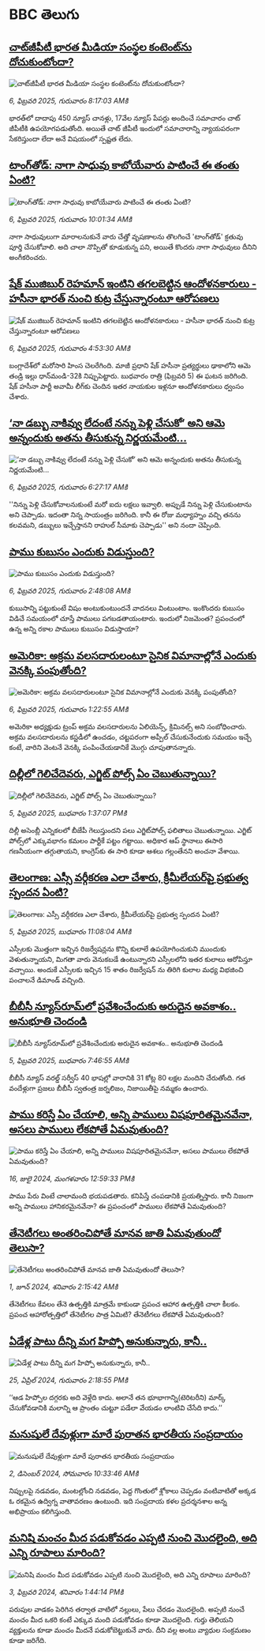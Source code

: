 # BBC తెలుగు## [చాట్‌జీపీటీ భారత మీడియా సంస్థల కంటెంట్‌ను దోచుకుంటోందా?](https://www.bbc.com/telugu/articles/cgrnl82dv1ko?at_campaign=githubrss)![చాట్‌జీపీటీ భారత మీడియా సంస్థల కంటెంట్‌ను దోచుకుంటోందా?](https://ichef.bbci.co.uk/ace/standard/240/cpsprodpb/1e03/live/1bf7c760-e44e-11ef-bd1b-d536627785f2.jpg)_6, ఫిబ్రవరి 2025, గురువారం 8:17:03 AMకి_భారత్‌లో  దాదాపు 450 న్యూస్ చానళ్లు, 17వేల న్యూస్ పేపర్లు అందించే సమాచారం చాట్ జీపీటీకి ఉపయోగపడుతోంది.
అయితే చాట్ జీపీటీ ఇందులో సమాచారాన్ని న్యాయపరంగా సేకరిస్తుందా లేదా అనే విషయంలో స్పష్టత లేదు.## [టాంగ్‌తోడ్: నాగా సాధువు కాబోయేవారు  పాటించే ఈ తంతు ఏంటి?](https://www.bbc.com/telugu/articles/cdd9nd8d9r7o?at_campaign=githubrss)![టాంగ్‌తోడ్: నాగా సాధువు కాబోయేవారు  పాటించే ఈ తంతు ఏంటి?](https://ichef.bbci.co.uk/ace/standard/240/cpsprodpb/805c/live/261c09f0-e308-11ef-a819-277e390a7a08.png)_6, ఫిబ్రవరి 2025, గురువారం 10:01:34 AMకి_నాగా సాధువులుగా మారాలనుకునే వారు చేత్తో వృషణాలను తొలగించే 'టాంగ్‌‌తోడ్' క్రతువు పూర్తి చేసుకోవాలి. అది చాలా నొప్పితో కూడుకున్న పని, అయితే కొందరు నాగా సాధువులు దీనిని అంగీకరించరు.## [షేక్ ముజిబుర్ రెహమాన్ ఇంటిని తగలబెట్టిన ఆందోళనకారులు - హసీనా భారత్‌ నుంచి కుట్ర చేస్తున్నారంటూ ఆరోపణలు](https://www.bbc.com/telugu/articles/c3vp6q4x2k4o?at_campaign=githubrss)![షేక్ ముజిబుర్ రెహమాన్ ఇంటిని తగలబెట్టిన ఆందోళనకారులు - హసీనా భారత్‌ నుంచి కుట్ర చేస్తున్నారంటూ ఆరోపణలు](https://ichef.bbci.co.uk/ace/standard/240/cpsprodpb/e572/live/b3e57020-e441-11ef-a319-fb4e7360c4ec.jpg)_6, ఫిబ్రవరి 2025, గురువారం 4:53:30 AMకి_బంగ్లాదేశ్‌లో మరోసారి హింస చెలరేగింది. మాజీ ప్రధాని షేక్ హసీనా ప్రత్యర్థులు ఢాకాలోని   ఆమె తండ్రి ఇల్లు ధాన్‌మండి-32కి నిప్పుపెట్టారు. 
బుధవారం రాత్రి (ఫిబ్రవరి 5) ఈ ఘటన జరిగింది. 
షేక్ హసీనా పార్టీ అవామీ లీగ్‌కు చెందిన ఇతర నాయకుల ఇళ్లనూ ఆందోళనకారులు ధ్వంసం చేశారు.## [‘నా డబ్బు నాకివ్వు లేదంటే నన్ను పెళ్లి చేసుకో’ అని ఆమె అన్నందుకు అతను తీసుకున్న నిర్ణయమేంటి...](https://www.bbc.com/telugu/articles/c0rqx4q4jr9o?at_campaign=githubrss)![‘నా డబ్బు నాకివ్వు లేదంటే నన్ను పెళ్లి చేసుకో’ అని ఆమె అన్నందుకు అతను తీసుకున్న నిర్ణయమేంటి...](https://ichef.bbci.co.uk/ace/standard/240/cpsprodpb/2bbf/live/5496f750-e3cf-11ef-8eb3-555562890746.jpg)_6, ఫిబ్రవరి 2025, గురువారం 6:27:17 AMకి_''నిన్ను పెళ్లి చేసుకోవాలనుకుంటే మరో ఐదు లక్షలు ఇవ్వాలి. అప్పుడే నిన్ను పెళ్లి చేసుకుంటాను అని చెప్పాడు. ఇదంతా నిన్న సాయంత్రం జరిగింది. కానీ ఈ రోజు మధ్యాహ్నం వచ్చి తనను కలవమని, డబ్బులు ఇచ్చేస్తానని రాహుల్ సీమాకు చెప్పాడు'' అని నందా చెప్పింది.## [పాము కుబుసం ఎందుకు విడుస్తుంది? ](https://www.bbc.com/telugu/articles/cn8x78rd38no?at_campaign=githubrss)![పాము కుబుసం ఎందుకు విడుస్తుంది? ](https://ichef.bbci.co.uk/ace/standard/240/cpsprodpb/d45d/live/c6ef9570-e300-11ef-a819-277e390a7a08.png)_6, ఫిబ్రవరి 2025, గురువారం 2:48:08 AMకి_కుబుసాన్ని పట్టుకుంటే విషం అంటుకుంటుందనే వాదనలు వింటుంటాం. ఇంకొందరు కుబుసం విడిచే సమయంలో చూస్తే పాములు పగబడతాయంటారు.
ఇందులో నిజమెంత? ప్రపంచంలో ఉన్న అన్ని రకాల పాములు కుబుసం విడుస్తాయా?## [అమెరికా: అక్రమ వలసదారులంటూ సైనిక విమానాల్లోనే ఎందుకు వెనక్కి పంపుతోంది?](https://www.bbc.com/telugu/articles/cm29rx2k18eo?at_campaign=githubrss)![అమెరికా: అక్రమ వలసదారులంటూ సైనిక విమానాల్లోనే ఎందుకు వెనక్కి పంపుతోంది?](https://ichef.bbci.co.uk/ace/standard/240/cpsprodpb/39d3/live/99a5af10-e3db-11ef-a3e9-f7d24490089c.jpg)_6, ఫిబ్రవరి 2025, గురువారం 1:22:55 AMకి_అమెరికా అధ్యక్షుడు ట్రంప్ అక్రమ వలసదారులను ఏలియెన్స్, క్రిమినల్స్ అని సంబోధించారు. అక్రమ వలసదారులను కస్టడీలో ఉంచడం, చట్టపరంగా అప్పీల్ చేసుకునేందుకు సమయం ఇచ్చే కంటే, వారిని వెంటనే వెనక్కి పంపించేయడానికే మొగ్గు చూపుతానన్నారు.## [దిల్లీలో గెలిచేదెవరు, ఎగ్జిట్ పోల్స్ ఏం చెబుతున్నాయి?](https://www.bbc.com/telugu/articles/c74m7jwgevro?at_campaign=githubrss)![దిల్లీలో గెలిచేదెవరు, ఎగ్జిట్ పోల్స్ ఏం చెబుతున్నాయి?](https://ichef.bbci.co.uk/ace/standard/240/cpsprodpb/2741/live/fcbb36b0-e3b8-11ef-a990-7962565c5313.jpg)_5, ఫిబ్రవరి 2025, బుధవారం 1:37:07 PMకి_దిల్లీ అసెంబ్లీ ఎన్నికలలో బీజేపీ గెలుస్తుందని పలు ఎగ్జిట్‌పోల్స్ ఫలితాలు చెబుతున్నాయి. ఎగ్జిట్ పోల్స్‌లో ఎక్కువభాగం కమలం పార్టీకే పట్టం గట్టాయి. అధికార ఆప్ స్థానాలు ఈసారి గణనీయంగా తగ్గుతాయని, కాంగ్రెస్‌కు ఈ సారి కూడా ఆశలు గల్లంతేనని అంచనా వేశాయి.## [తెలంగాణ: ఎస్సీ వర్గీకరణ ఎలా చేశారు, క్రీమీలేయర్‌పై ప్రభుత్వ స్పందన ఏంటి?](https://www.bbc.com/telugu/articles/c99y5m9pz3eo?at_campaign=githubrss)![తెలంగాణ: ఎస్సీ వర్గీకరణ ఎలా చేశారు, క్రీమీలేయర్‌పై ప్రభుత్వ స్పందన ఏంటి?](https://ichef.bbci.co.uk/ace/standard/240/cpsprodpb/512d/live/81c51b70-e3bc-11ef-bd1b-d536627785f2.jpg)_5, ఫిబ్రవరి 2025, బుధవారం 11:08:04 AMకి_ఎస్సీలకు మొత్తంగా ఇచ్చిన రిజర్వేషన్లను కొన్ని కులాలే ఉపయోగించుకుని ముందుకు వెళుతున్నాయని, మిగతా వారు వెనుకబడే ఉంటున్నారని ఎస్సీలలోని ఇతర కులాలు ఆరోపిస్తూ వచ్చాయి. అందుకే ఎస్సీలకు ఇచ్చిన 15 శాతం రిజర్వేషన్ ను తిరిగి కులాల మధ్య విభజించి పంచాలనే డిమాండ్ వచ్చింది.## [బీబీసీ న్యూస్‌రూమ్‌‌లో ప్రవేశించేందుకు అరుదైన అవకాశం.. అనుభూతి చెందండి](https://www.bbc.com/telugu/articles/cn4x9r7ndzwo?at_campaign=githubrss)![బీబీసీ న్యూస్‌రూమ్‌‌లో ప్రవేశించేందుకు అరుదైన అవకాశం.. అనుభూతి చెందండి](https://ichef.bbci.co.uk/ace/standard/240/cpsprodpb/8c29/live/a39c2f00-d23b-11ef-94cb-5f844ceb9e30.png)_5, ఫిబ్రవరి 2025, బుధవారం 7:46:55 AMకి_బీబీసీ న్యూస్ వరల్డ్ సర్వీస్ 40 భాషల్లో వారానికి 31 కోట్ల 80 లక్షల మందిని చేరుతోంది. 
గత వందేళ్లుగా ప్రజలు బీబీసీ స్వతంత్ర జర్నలిజం, నిజాయితీపై నమ్మకం ఉంచారు.## [పాము కరిస్తే ఏం చేయాలి, అన్ని పాములు విషపూరితమైనవేనా, అసలు పాములు లేకపోతే ఏమవుతుంది?](https://www.bbc.com/telugu/articles/cy68v5px787o?at_campaign=githubrss)![పాము కరిస్తే ఏం చేయాలి, అన్ని పాములు విషపూరితమైనవేనా, అసలు పాములు లేకపోతే ఏమవుతుంది?](https://ichef.bbci.co.uk/ace/standard/240/cpsprodpb/2b4a/live/9ebd6700-4367-11ef-99bd-e3de731921ae.jpg)_16, జులై 2024, మంగళవారం 12:59:33 PMకి_పాము పేరు వింటే చాలామంది భయపడతారు. కనిపిస్తే చంపడానికి ప్రయత్నిస్తారు. కానీ నిజంగా అన్ని పాములు హానికరమైనవేనా? ఈ ప్రపంచంలో పాములు లేకపోతే ఏమవుతుంది?## [తేనెటీగలు అంతరించిపోతే మానవ జాతి ఏమవుతుందో తెలుసా?](https://www.bbc.com/telugu/articles/clee3p3lzvxo?at_campaign=githubrss)![తేనెటీగలు అంతరించిపోతే మానవ జాతి ఏమవుతుందో తెలుసా?](https://ichef.bbci.co.uk/ace/standard/240/cpsprodpb/c493/live/e4dfab00-1f6b-11ef-80aa-699d54c46324.jpg)_1, జూన్ 2024, శనివారం 2:15:42 AMకి_తేనెటీగలు కేవలం తేనె ఉత్పత్తికి మాత్రమే కాకుండా ప్రపంచ ఆహార ఉత్పత్తికి చాలా కీలకం. ప్రపంచ ఆహారోత్పత్తిలో తేనెటీగల పాత్ర ఏమిటి? తేనెటీగలు లేకపోతే ఏమవుతుంది?## [ఏడేళ్ల పాటు దీన్ని మగ హిప్పో అనుకున్నారు, కానీ..](https://www.bbc.com/telugu/articles/c4n160yk0ylo?at_campaign=githubrss)![ఏడేళ్ల పాటు దీన్ని మగ హిప్పో అనుకున్నారు, కానీ..](https://ichef.bbci.co.uk/ace/standard/240/cpsprodpb/e37f/live/c97dde00-02ff-11ef-82e8-cd354766a224.jpg)_25, ఏప్రిల్ 2024, గురువారం 2:18:55 PMకి_‘‘ఆడ హిప్పోల దగ్గరకు అది వెళ్లేది కాదు. అలానే తన భూభాగాన్ని(టెరిటరీని) మార్క్ చేసుకోవడానికి మలాన్ని ఆ ప్రాంతం చుట్టూ పడేలా వేయడం లాంటివి చేసేది కాదు.’’## [మనుషులే దేవుళ్లుగా మారే పురాతన భారతీయ సంప్రదాయం](https://www.bbc.com/telugu/articles/cvg73x7p22do?at_campaign=githubrss)![మనుషులే దేవుళ్లుగా మారే పురాతన భారతీయ సంప్రదాయం](https://ichef.bbci.co.uk/ace/standard/240/cpsprodpb/66bf/live/97bb71e0-afff-11ef-bdf5-b7cb2fa86e10.jpg)_2, డిసెంబర్ 2024, సోమవారం 10:33:46 AMకి_నిప్పులపై నడవడం, మంటల్లోంచి నడవడం, పెద్ద గొంతులో శ్లోకాలు చెప్పడం వంటివాటితో అక్కడ ఓ రకమైన ఉద్విగ్న వాతావరణం ఉంటుంది. ఇది సంప్రదాయ కళల ప్రదర్శనశాల అన్న అభిప్రాయం కలిగిస్తుంది.## [మనిషి మంచం మీద పడుకోవడం ఎప్పటి నుంచి మొదలైంది, అది ఎన్ని రూపాలు మారింది?](https://www.bbc.com/telugu/articles/cjk6edmdyrro?at_campaign=githubrss)![మనిషి మంచం మీద పడుకోవడం ఎప్పటి నుంచి మొదలైంది, అది ఎన్ని రూపాలు మారింది?](https://ichef.bbci.co.uk/ace/standard/240/cpsprodpb/5b17/live/29ab2f70-bea5-11ee-896d-39d9bd3cadbb.png)_3, ఫిబ్రవరి 2024, శనివారం 1:44:14 PMకి_పరుపుల వాడకం పెరిగిన తర్వాత వాటిలో నల్లులు, పేలు చేరడం మొదలైంది. అప్పటి నుంచే మంచం మీద ఒకరి కంటే ఎక్కువ మంది పడుకోవడం కూడా మొదలైంది. 
గుర్తు తెలియని వ్యక్తులను కూడా మంచం మీదనే పడుకోబెట్టుకునే వారు. దీని వల్ల అంటు వ్యాధుల సంక్రమణం కూడా జరిగేది.